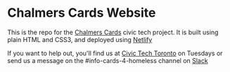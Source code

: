 # Chalmers Cards Website

This is the repo for the [Chalmers Cards](https://chalmerscards.com) civic tech project. It is built using plain HTML and CSS3, and deployed using [Netlify](https://www.netlify.com/)

If you want to help out, you'll find us at [Civic Tech Toronto](https://civictech.ca) on Tuesdays or send us a message on the #info-cards-4-homeless channel on [Slack](https://civictechto.slack.com) 
